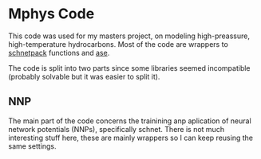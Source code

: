 # Mphys Code 

This code was used for my masters project, on modeling high-preassure, high-temperature hydrocarbons. Most of the code are wrappers to [schnetpack](https://schnetpack.readthedocs.io/en/latest/) functions and [ase](https://wiki.fysik.dtu.dk/ase/index.html).

The code is split into two parts since some libraries seemed incompatible (probably solvable but it was easier to split it). 

## NNP

The main part of the code concerns the trainining anp aplication of neural network potentials (NNPs), specifically schnet. There is not much interesting stuff here, these are mainly wrappers so I can keep reusing the same settings.

